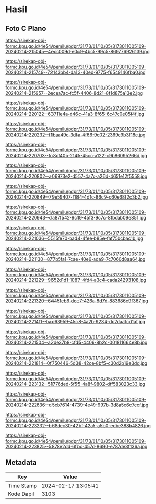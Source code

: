 # Hasil

## Foto C Plano

https://sirekap-obj-formc.kpu.go.id/4e54/pemilu/pdpr/31/73/01/10/05/3173011005109-20240214-215045--4ecc009d-e0c9-4bc5-99c5-869776926139.jpg

https://sirekap-obj-formc.kpu.go.id/4e54/pemilu/pdpr/31/73/01/10/05/3173011005109-20240214-215749--72143bb4-da13-40ed-9775-f6549146fba0.jpg

https://sirekap-obj-formc.kpu.go.id/4e54/pemilu/pdpr/31/73/01/10/05/3173011005109-20240214-215957--2ecea7ac-fc5f-4406-8d21-8f1d875a13e2.jpg

https://sirekap-obj-formc.kpu.go.id/4e54/pemilu/pdpr/31/73/01/10/05/3173011005109-20240214-220122--63711e4a-d46c-41a3-8f65-6c47c0e05f4f.jpg

https://sirekap-obj-formc.kpu.go.id/4e54/pemilu/pdpr/31/73/01/10/05/3173011005109-20240214-220232--f1baa49c-3dfa-4f66-9c02-2369e9b3f18c.jpg

https://sirekap-obj-formc.kpu.go.id/4e54/pemilu/pdpr/31/73/01/10/05/3173011005109-20240214-220703--fc8df40b-2145-45cc-a122-c9b86095266d.jpg

https://sirekap-obj-formc.kpu.go.id/4e54/pemilu/pdpr/31/73/01/10/05/3173011005109-20240214-220802--a06973e2-d557-4a7c-a26d-4651e12f5558.jpg

https://sirekap-obj-formc.kpu.go.id/4e54/pemilu/pdpr/31/73/01/10/05/3173011005109-20240214-220849--79e59407-f184-4d1c-86c9-c60e68f2c3b2.jpg

https://sirekap-obj-formc.kpu.go.id/4e54/pemilu/pdpr/31/73/01/10/05/3173011005109-20240214-220943--da87f542-9c19-45f3-9c7c-8fbdab09e851.jpg

https://sirekap-obj-formc.kpu.go.id/4e54/pemilu/pdpr/31/73/01/10/05/3173011005109-20240214-221036--5515fe70-bad4-4fee-b85e-faf75bcbac1b.jpg

https://sirekap-obj-formc.kpu.go.id/4e54/pemilu/pdpr/31/73/01/10/05/3173011005109-20240214-221130--877b5fa1-7cae-40e6-ada9-7c7060d8aa64.jpg

https://sirekap-obj-formc.kpu.go.id/4e54/pemilu/pdpr/31/73/01/10/05/3173011005109-20240214-221229--9652d1d1-1087-4fd4-a3c4-cada24293108.jpg

https://sirekap-obj-formc.kpu.go.id/4e54/pemilu/pdpr/31/73/01/10/05/3173011005109-20240214-221320--64451eb6-dce7-426a-8d7d-883686c9f367.jpg

https://sirekap-obj-formc.kpu.go.id/4e54/pemilu/pdpr/31/73/01/10/05/3173011005109-20240214-221411--bad63959-45c8-4a2b-9234-dc2daa1cd1af.jpg

https://sirekap-obj-formc.kpu.go.id/4e54/pemilu/pdpr/31/73/01/10/05/3173011005109-20240214-221504--a2de37b8-cfd5-4406-8b2c-001811664e8b.jpg

https://sirekap-obj-formc.kpu.go.id/4e54/pemilu/pdpr/31/73/01/10/05/3173011005109-20240214-221814--0f750446-5d38-42ce-8bf5-c30d2b19e3dd.jpg

https://sirekap-obj-formc.kpu.go.id/4e54/pemilu/pdpr/31/73/01/10/05/3173011005109-20240214-223132--51776ded-5f55-4a8f-9802-dff583023c33.jpg

https://sirekap-obj-formc.kpu.go.id/4e54/pemilu/pdpr/31/73/01/10/05/3173011005109-20240214-222636--d5cb7614-4739-4e49-997b-3d8a5c6c7ccf.jpg

https://sirekap-obj-formc.kpu.go.id/4e54/pemilu/pdpr/31/73/01/10/05/3173011005109-20240214-223232--b68dec30-42bf-42a5-a5b0-edbe388b4826.jpg

https://sirekap-obj-formc.kpu.go.id/4e54/pemilu/pdpr/31/73/01/10/05/3173011005109-20240214-223825--5878e2dd-6fbc-457d-8690-e787de3f136a.jpg


## Metadata

| Key        | Value               |
| ---------- | ------------------- |
| Time Stamp | 2024-02-17 13:05:41 |
| Kode Dapil | 3103                |



